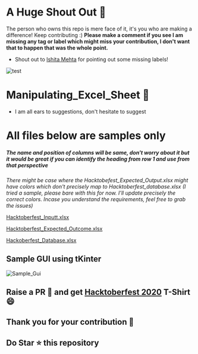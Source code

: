 # A Huge Shout Out :clap:
  The person who owns this repo is mere face of it, it's you who are making a difference! Keep contributing :)
  **Please make a comment if you see I am missing any tag or label which might miss your contribution, I don't want that to happen that was the whole point.**
  - Shout out to [Ishita Mehta](https://github.com/Ishita-Mehta) for pointing out some missing labels!

![test](https://github.com/achoudh5/Manipulating_Excel_Sheet/blob/main/images/Screen%20Shot%202020-10-03%20at%201.19.35%20AM.png)
# Manipulating_Excel_Sheet :file_folder:
  - I am all ears to suggestions, don't hesitate to suggest
  
# All files below are samples only

##### The name and position of columns will be same, don't worry about it but it would be great if you can identify the heading from row 1 and use from that perspective

*There might be case where the Hacktobefest_Expected_Output.xlsx might have colors which don't precisely map to Hacktoberfest_database.xlsx (I tried a sample, please bare with this for now. I'll update precisely the correct colors. Incase you understand the requirements, feel free to grab the issues)*

[Hacktoberfest_Inputt.xlsx](https://github.com/achoudh5/Manipulating_Excel_Sheet/blob/main/Hacktoberfest_Inputt.xlsx)


[Hacktoberfest_Expected_Outcome.xlsx](https://github.com/achoudh5/Manipulating_Excel_Sheet/blob/main/Hacktoberfest_Expected_Ouputt.xlsx)


[Hackoberfest_Database.xlsx](https://github.com/achoudh5/Manipulating_Excel_Sheet/blob/main/%20Hacktoberfest_database.xlsx)

## Sample GUI using tKinter

![Sample_Gui](https://github.com/achoudh5/Manipulating_Excel_Sheet/blob/main/GUI/sample_gui.png)

## Raise a PR :rocket: and get [Hacktoberfest 2020](https://hacktoberfest.digitalocean.com/) T-Shirt :smile: 
## Thank you for your contribution :clap:
## Do Star :star: this repository
